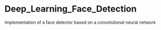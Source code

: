 # Deep_Learning_Face_Detection
Implementation of a face detector based on a convolutional neural network
